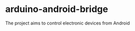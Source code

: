arduino-android-bridge
======================

The project aims to control electronic devices from Android 
